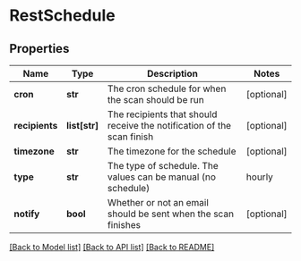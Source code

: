 # RestSchedule

## Properties
Name | Type | Description | Notes
------------ | ------------- | ------------- | -------------
**cron** | **str** | The cron schedule for when the scan should be run | [optional] 
**recipients** | **list[str]** | The recipients that should receive the notification of the scan finish | [optional] 
**timezone** | **str** | The timezone for the schedule | [optional] 
**type** | **str** | The type of schedule. The values can be manual (no schedule)|hourly|daily|weekly|monthly | [optional] 
**notify** | **bool** | Whether or not an email should be sent when the scan finishes | [optional] 

[[Back to Model list]](../README.md#documentation-for-models) [[Back to API list]](../README.md#documentation-for-api-endpoints) [[Back to README]](../README.md)


